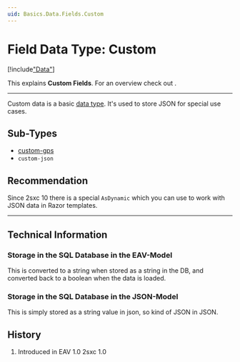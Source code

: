 ```yaml
---
uid: Basics.Data.Fields.Custom
---
```


# Field Data Type: Custom

[!include["Data"](~/basics/data/_shared-content-types.md)]

This explains **Custom Fields**. For an overview check out [](xref:Basics.Data.Index).

---


Custom data is a basic [data type](xref:Basics.Data.Fields.Index). It's used to store JSON for special use cases. 


## Sub-Types

* [custom-gps](xref:Basics.Data.Fields.CustomGps)
* `custom-json`

## Recommendation

Since 2sxc 10 there is a special `AsDynamic` which you can use to work with JSON data in Razor templates.


--- 

## Technical Information

### Storage in the SQL Database in the EAV-Model
This is converted to a string when stored as a string in the DB, and converted back to a boolean when the data is loaded. 

### Storage in the SQL Database in the JSON-Model
This is simply stored as a string value in json, so kind of JSON in JSON.

## History

1. Introduced in EAV 1.0 2sxc 1.0